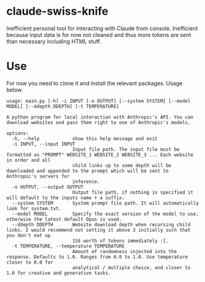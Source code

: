 # claude-swiss-knife

Inefficient personal tool for interacting with Claude from console. Inefficient because input data is for now not cleaned and thus more tokens are sent than necessary including HTML stuff.

# Use

For now you need to clone it and install the relevant packages. Usage below.

```
usage: main.py [-h] -i INPUT [-o OUTPUT] [--system SYSTEM] [--model MODEL] [--ddepth DDEPTH] [-t TEMPERATURE]

A python program for local interaction with Anthropic's API. You can download websites and pass them right to one of Anthropic's models.

options:
  -h, --help            show this help message and exit
  -i INPUT, --input INPUT
                        Input file path. The input file must be formatted as "PROMPT" WEBSITE_1 WEBSITE_2 WEBSITE_3 ... Each website in order and all
                        child links up to some depth will be downloaded and appended to the prompt which will be sent to Anthropic's servers for
                        inference.
  -o OUTPUT, --output OUTPUT
                        Output file path, if nothing is specified it will default to the inputs name + a suffix.
  --system SYSTEM       System prompt file path. It will automatically look for system.txt.
  --model MODEL         Specify the exact version of the model to use, otherwise the latest default Opus is used.
  --ddepth DDEPTH       Website download depth when recursing child links. I would recommend not setting it above 3 initially such that you don't eat up
                        15$ worth of tokens immediately :].
  -t TEMPERATURE, --temperature TEMPERATURE
                        Amount of randomness injected into the response. Defaults to 1.0. Ranges from 0.0 to 1.0. Use temperature closer to 0.0 for
                        analytical / multiple choice, and closer to 1.0 for creative and generative tasks.
```